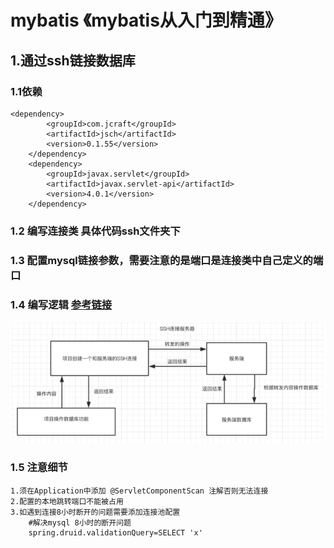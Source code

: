 # mybatis 《mybatis从入门到精通》
## 1.通过ssh链接数据库
### 1.1依赖
    <dependency>
            <groupId>com.jcraft</groupId>
            <artifactId>jsch</artifactId>
            <version>0.1.55</version>
        </dependency>
        <dependency>
            <groupId>javax.servlet</groupId>
            <artifactId>javax.servlet-api</artifactId>
            <version>4.0.1</version>
        </dependency>
### 1.2 编写连接类 具体代码ssh文件夹下
### 1.3 配置mysql链接参数，需要注意的是端口是连接类中自己定义的端口
### 1.4 编写逻辑 [参考链接](https://www.jianshu.com/p/4ec1b70c0ada?tdsourcetag=s_pcqq_aiomsg)
![img.png](img.png)
### 1.5 注意细节 
    1.须在Application中添加 @ServletComponentScan 注解否则无法连接
    2.配置的本地跳转端口不能被占用
    3.如遇到连接8小时断开的问题需要添加连接池配置 
        #解决mysql 8小时的断开问题
        spring.druid.validationQuery=SELECT 'x'

